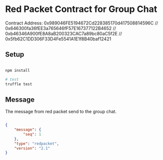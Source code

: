 # Red Packet Contract for Group Chat

Contract Address: 0x989046FE5194672Cd228385170d417508814596C // 0x646300fa36fEE3a765646fF57E167377122B4652 // 0xb46346A900fE8A8aB200323CAC7a89bc80aC5f2E // 0x5fb62C1DD306F33D4Fe5541A1E1f8B40baf12421

## Setup

```bash

npm install

# test
truffle test

```

## Message

The message from red packet send to the group chat.

```json

{
    "message": {
        "seq": 1
    },
    "type": "redpacket",
    "version": "2.1"
}



```
